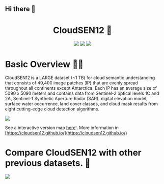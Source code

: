 ## Hi there 👋

<div align="center">

# CloudSEN12 🌈

<div class="carousel-images" >
  <img src="https://user-images.githubusercontent.com/16768318/182012700-28fbf353-ec2e-4141-9f3f-44caa3e06a87.gif" />
  <img src="https://user-images.githubusercontent.com/16768318/182012720-0f8c4d77-7e93-42ce-b7be-e21c5923bb4d.gif" />
  <img src="https://user-images.githubusercontent.com/16768318/182012718-b0251803-a28a-4065-bbff-c91ab6a54348.gif" />  
</div>
</div>

# Basic Overview 🙋‍♀️

CloudSEN12 is a LARGE dataset (~1 TB) for cloud semantic understanding that consists of 49,400 image patches 
(IP) that are evenly spread throughout all continents except Antarctica. Each IP has an average size of 
5090 x 5090 meters and contains data from Sentinel-2 optical levels 1C and 2A, Sentinel-1 Synthetic Aperture 
Radar (SAR), digital elevation model, surface water occurrence, land cover classes, and cloud mask results 
from eight cutting-edge cloud detection algorithms.

<img src="https://user-images.githubusercontent.com/16768318/182013016-1bcafd76-1735-46f4-a157-4fd55135fb4d.png" />

See a interactive version map [here](https://cloudsen12.github.io/map.html)!. More information in 
[https://cloudsen12.github.io/](https://cloudsen12.github.io/)

# Compare CloudSEN12 with other previous datasets. 🧙

<img src="https://user-images.githubusercontent.com/16768318/182013045-52c27be9-ecb2-4b42-a009-98bd0aea6784.png" />
